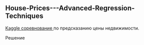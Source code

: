 <h2> House-Prices---Advanced-Regression-Techniques </h2>

<p>
<a href = "https://www.kaggle.com/c/house-prices-advanced-regression-techniques/overview" > Kaggle соревнование </a> по предсказанию цены недвижимости.

Решение 
</p>
